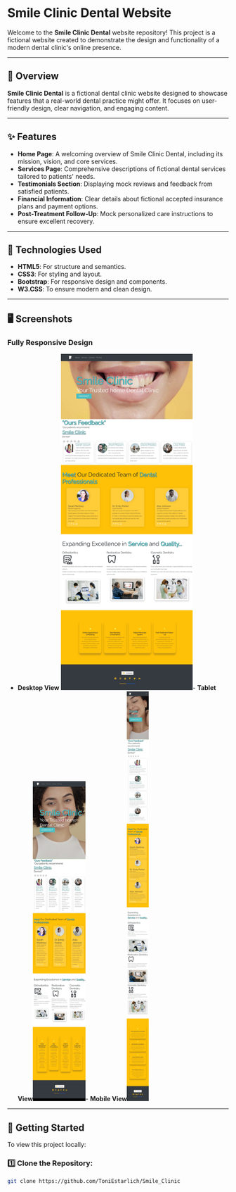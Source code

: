 # Smile Clinic Dental Website

Welcome to the **Smile Clinic Dental** website repository! This project is a fictional website created to demonstrate the design and functionality of a modern dental clinic's online presence.

---

## 🌟 **Overview**

**Smile Clinic Dental** is a fictional dental clinic website designed to showcase features that a real-world dental practice might offer. It focuses on user-friendly design, clear navigation, and engaging content.

---

## ✨ **Features**

- **Home Page**: A welcoming overview of Smile Clinic Dental, including its mission, vision, and core services.
- **Services Page**: Comprehensive descriptions of fictional dental services tailored to patients' needs.
- **Testimonials Section**: Displaying mock reviews and feedback from satisfied patients.
- **Financial Information**: Clear details about fictional accepted insurance plans and payment options.
- **Post-Treatment Follow-Up**: Mock personalized care instructions to ensure excellent recovery.

---

## 🔧 **Technologies Used**

- **HTML5**: For structure and semantics.
- **CSS3**: For styling and layout.
- **Bootstrap**: For responsive design and components.
- **W3.CSS**: To ensure modern and clean design.

---

## 🖥️ **Screenshots**

### Fully Responsive Design

- **Desktop View**
<img src="./screenshots/Screen-pc.jpeg" alt="Desktop Screenshot" width="300">- **Tablet View**<img src="./screenshots/Screen-tablet.jpeg" alt="Tablet Screenshot" width="120">- **Mobile View**<img src="./screenshots/Screen-smartphone.jpeg" alt="Mobile Screenshot" width="50">

---

## 🚀 **Getting Started**

To view this project locally:

### 1️⃣ Clone the Repository:
```bash
git clone https://github.com/ToniEstarlich/Smile_Clinic
